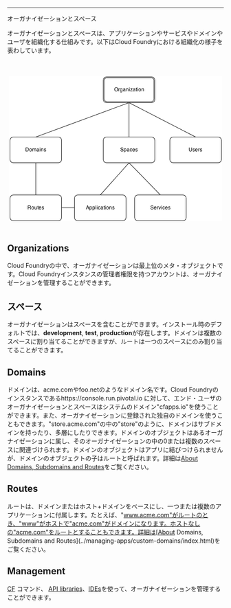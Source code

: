 ---
オーガナイゼーションとスペース


オーガナイゼーションとスペースは、アプリケーションやサービスやドメインやユーザを組織化する仕組みです。以下はCloud
Foundryにおける組織化の様子を表わしています。

<img src="/images/CF-Arch.png" style='margin:50px auto; display:
block;'></img>

## <a id='organizations'></a>Organizations ##

Cloud Foundryの中で、オーガナイゼーションは最上位のメタ・オブジェクトです。Cloud
Foundryインスタンスの管理者権限を持つアカウントは、オーガナイゼーションを管理することができます。

## <a id='spaces'></a>スペース ##

オーガナイゼーションはスペースを含むことができます。インストール時のデフォルトでは、**development**, **test**,
**production**が存在します。ドメインは複数のスペースに割り当てることができますが、ルートは一つのスペースにのみ割り当てることができます。

## <a id='domains'></a>Domains ##

ドメインは、acme.comやfoo.netのようなドメイン名です。Cloud
Foundryのインスタンスであるhttps://console.run.pivotal.io
に対して、エンド・ユーザのオーガナイゼーションとスペースはシステムのドメイン"cfapps.io"を使うことができます。また、オーガナイゼーションに登録された独自のドメインを使うこともできます。"store.acme.com"の中の"store"のように、ドメインはサブドメインを持ったり、多層にしたりできます。ドメインのオブジェクトはあるオーガナイゼーションに属し、そのオーガナイゼーションの中の0または複数のスペースに関連づけられます。ドメインのオブジェクトはアプリに結びつけられませんが、ドメインのオブジェクトの子はルートと呼ばれます。詳細は[About
Domains, Subdomains and
Routes](../managing-apps/custom-domains/index.html)をご覧ください。

## <a id='routes'></a>Routes ##

ルートは、ドメインまたはホスト+ドメインをベースにし、一つまたは複数のアプリケーションに付属します。たとえば、"www.acme.com"がルートのとき、"www"がホストで"acme.com"がドメインになります。ホストなしの"acme.com"をルートとすることもできます。詳細は[About
Domains, Subdomains and
Routes](../managing-apps/custom-domains/index.html)をご覧ください。

## <a id='managmement'></a>Management ##

[CF](/docs/using/managing-apps/cf/index.html) コマンド、 [API
libraries](libs/)、[IDEs](ide/)を使って、オーガナイゼーションを管理することができます。
